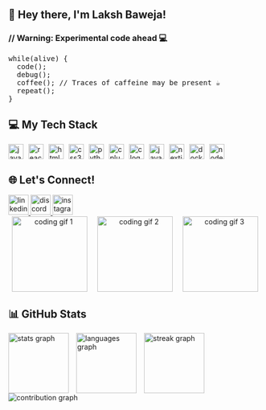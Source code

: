 <h2 align="left">👋 Hey there, I'm Laksh Baweja!</h2>
<h3 align="left">// Warning: Experimental code ahead 💻</h3>
<pre>
while(alive) {
  code();
  debug();
  coffee(); // Traces of caffeine may be present ☕
  repeat();
}
</pre>

<h2 align="left">💻 My Tech Stack</h2>
<div align="left" style="display: flex; flex-wrap: wrap; gap: 10px;">
  <img src="https://cdn.jsdelivr.net/gh/devicons/devicon/icons/javascript/javascript-original.svg" height="30" alt="javascript logo"  />
  <img src="https://cdn.jsdelivr.net/gh/devicons/devicon/icons/react/react-original.svg" height="30" alt="react logo"  />
  <img src="https://cdn.jsdelivr.net/gh/devicons/devicon/icons/html5/html5-original.svg" height="30" alt="html5 logo"  />
  <img src="https://cdn.jsdelivr.net/gh/devicons/devicon/icons/css3/css3-original.svg" height="30" alt="css3 logo"  />
  <img src="https://cdn.jsdelivr.net/gh/devicons/devicon/icons/python/python-original.svg" height="30" alt="python logo"  />
  <img src="https://cdn.jsdelivr.net/gh/devicons/devicon/icons/cplusplus/cplusplus-original.svg" height="30" alt="cplusplus logo"  />
  <img src="https://cdn.jsdelivr.net/gh/devicons/devicon/icons/c/c-original.svg" height="30" alt="c logo"  />
  <img src="https://cdn.jsdelivr.net/gh/devicons/devicon/icons/java/java-original.svg" height="30" alt="java logo"  />
  <img src="https://cdn.jsdelivr.net/gh/devicons/devicon/icons/nextjs/nextjs-original.svg" height="30" alt="nextjs logo"  />
  <img src="https://cdn.jsdelivr.net/gh/devicons/devicon/icons/docker/docker-original.svg" height="30" alt="docker logo"  />
  <img src="https://cdn.jsdelivr.net/gh/devicons/devicon/icons/nodejs/nodejs-original.svg" height="30" alt="nodejs logo"  />
</div>

<h2 align="left">🌐 Let's Connect!</h2>
<div align="left">
  <a href="https://www.linkedin.com/in/lakshbaweja06/" target="_blank">
    <img src="https://img.shields.io/static/v1?message=LinkedIn&logo=linkedin&label=&color=0077B5&logoColor=white&labelColor=&style=for-the-badge" height="40" alt="linkedin logo"  />
  </a>
  <a href="discord.com/channels/laksh_baweja" target="_blank">
    <img src="https://img.shields.io/static/v1?message=Discord&logo=discord&label=&color=7289DA&logoColor=white&labelColor=&style=for-the-badge" height="40" alt="discord logo"  />
  </a>
  <a href="https://www.instagram.com/laksh_baweja/" target="_blank">
    <img src="https://img.shields.io/static/v1?message=Instagram&logo=instagram&label=&color=E4405F&logoColor=white&labelColor=&style=for-the-badge" height="40" alt="instagram logo"  />
  </a>
</div>

<div align="center" style="display: flex; justify-content: center; gap: 20px;">
  <!-- Coding related gifs -->
  <img height="150" src="https://media1.giphy.com/media/v1.Y2lkPTc5MGI3NjExczg2bmplYXZrNDI4dnBvNGpqb3cwdXlmcmswMGs3MGQ4dHdidjF4eSZlcD12MV9pbnRlcm5hbF9naWZfYnlfaWQmY3Q9Zw/4H3Ii5eLChYul9p7NL/giphy.gif" alt="coding gif 1" />
  <img height="150" src="https://media4.giphy.com/media/v1.Y2lkPTc5MGI3NjExdGtsNGtvaDdtMmRzZ2Y2MWNydXpkdG9xb2F1YTk4bzA5Z2VuNXA1cSZlcD12MV9pbnRlcm5hbF9naWZfYnlfaWQmY3Q9Zw/26tn33aiTi1jkl6H6/giphy.gif" alt="coding gif 2" />
  <img height="150" src="https://media0.giphy.com/media/v1.Y2lkPTc5MGI3NjExZ2h5NXVmaW5vamZwc3hvdDR5a3ZwbGdxY3psZXYxd2ozaTF3bWRkOSZlcD12MV9pbnRlcm5hbF9naWZfYnlfaWQmY3Q9Zw/RbDKaczqWovIugyJmW/giphy.gif" alt="coding gif 3" />
</div>

<h2 align="left">📊 GitHub Stats</h2>
<div align="left" style="display: flex; gap: 15px;">
  <img src="https://github-readme-stats.vercel.app/api?username=Laksh718&show_icons=true&count_private=true&theme=dracula&hide_border=true" height="120" alt="stats graph" />
  <img src="https://github-readme-stats.vercel.app/api/top-langs?username=Laksh718&layout=compact&langs_count=6&theme=dracula&hide_border=true" height="120" alt="languages graph" />
  <img src="https://streak-stats.demolab.com?user=Laksh718&mode=daily&theme=dracula&hide_border=true" height="120" alt="streak graph" />
</div>

<!-- Alternative contribution graph (if the previous one doesn't work) -->
<img alt="contribution graph" src="https://github-readme-activity-graph.cyclic.app/graph?username=Laksh718&theme=dracula" style="max-width: 100%; height: auto;" />

